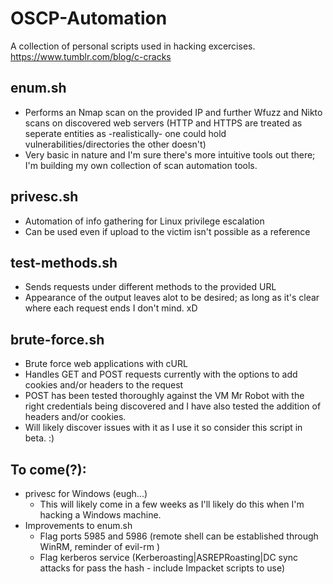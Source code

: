 # OSCP-Automation
A collection of personal scripts used in hacking excercises.
https://www.tumblr.com/blog/c-cracks

## enum.sh
* Performs an Nmap scan on the provided IP and further Wfuzz and Nikto scans on discovered web servers (HTTP and HTTPS are treated as seperate entities as -realistically- one could hold vulnerabilities/directories the other doesn't)
* Very basic in nature and I'm sure there's more intuitive tools out there; I'm building my own collection of scan automation tools.

## privesc.sh
* Automation of info gathering for Linux privilege escalation
* Can be used even if upload to the victim isn't possible as a reference

## test-methods.sh
* Sends requests under different methods to the provided URL
* Appearance of the output leaves alot to be desired; as long as it's clear where each request ends I don't mind. xD

## brute-force.sh
* Brute force web applications with cURL
* Handles GET and POST requests currently with the options to add cookies and/or headers to the request
* POST has been tested thoroughly against the VM Mr Robot with the right credentials being discovered and I have also tested the addition of headers and/or cookies.
* Will likely discover issues with it as I use it so consider this script in beta. :)

## To come(?):
* privesc for Windows (eugh...)
  * This will likely come in a few weeks as I'll likely do this when I'm hacking a Windows machine.
* Improvements to enum.sh
  * Flag ports 5985 and 5986 (remote shell can be established through WinRM, reminder of evil-rm )
  * Flag kerberos service (Kerberoasting|ASREPRoasting|DC sync attacks for pass the hash - include Impacket scripts to use)
